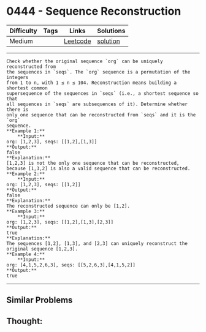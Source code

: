 # 0444 - Sequence Reconstruction

Difficulty  | Tags | Links | Solutions
----------- | ---- | ----- | -----
Medium |  | [Leetcode](https://leetcode.com/problems/sequence-reconstruction) | [solution](https://leetcode.com/problems/sequence-reconstruction/solution/)


-----------

```
Check whether the original sequence `org` can be uniquely reconstructed from
the sequences in `seqs`. The `org` sequence is a permutation of the integers
from 1 to n, with 1 ≤ n ≤ 104. Reconstruction means building a shortest common
supersequence of the sequences in `seqs` (i.e., a shortest sequence so that
all sequences in `seqs` are subsequences of it). Determine whether there is
only one sequence that can be reconstructed from `seqs` and it is the `org`
sequence.
**Example 1:**
    **Input:**
org: [1,2,3], seqs: [[1,2],[1,3]]
**Output:**
false
**Explanation:**
[1,2,3] is not the only one sequence that can be reconstructed, because [1,3,2] is also a valid sequence that can be reconstructed.
**Example 2:**
    **Input:**
org: [1,2,3], seqs: [[1,2]]
**Output:**
false
**Explanation:**
The reconstructed sequence can only be [1,2].
**Example 3:**
    **Input:**
org: [1,2,3], seqs: [[1,2],[1,3],[2,3]]
**Output:**
true
**Explanation:**
The sequences [1,2], [1,3], and [2,3] can uniquely reconstruct the original sequence [1,2,3].
**Example 4:**
    **Input:**
org: [4,1,5,2,6,3], seqs: [[5,2,6,3],[4,1,5,2]]
**Output:**
true
```

-----------


## Similar Problems




## Thought:
